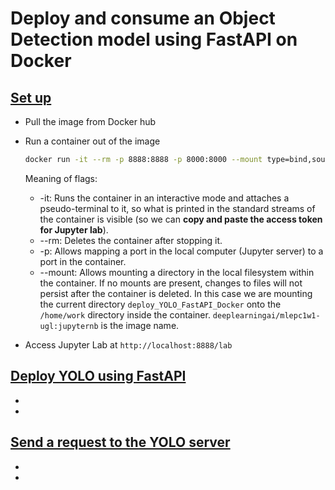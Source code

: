 # Deploy and consume an Object Detection model using FastAPI on Docker

## [Set up](guide.md)

- Pull the image from Docker hub
- Run a container out of the image

  ```bash
  docker run -it --rm -p 8888:8888 -p 8000:8000 --mount type=bind,source="$(pwd)",target=/home/work deeplearningai/mlepc1w1-ugl:jupyternb
  ```

  Meaning of flags:

  - -it: Runs the container in an interactive mode and attaches a pseudo-terminal to it, so what is printed in the standard streams of the container is visible (so we can **copy and paste the access token for Jupyter lab**).
  - --rm: Deletes the container after stopping it.
  - -p: Allows mapping a port in the local computer (Jupyter server) to a port in the container.
  - --mount: Allows mounting a directory in the local filesystem within the container. If no mounts are present, changes to files will not persist after the container is deleted. In this case we are mounting the current directory `deploy_YOLO_FastAPI_Docker` onto the `/home/work` directory inside the container. `deeplearningai/mlepc1w1-ugl:jupyternb` is the image name.

- Access Jupyter Lab at `http://localhost:8888/lab`

## [Deploy YOLO using FastAPI](server.ipynb)

- 
- 

## [Send a request to the YOLO server](client.ipynb)

-
-
